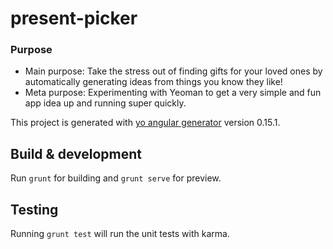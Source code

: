 # present-picker

### Purpose
- Main purpose: Take the stress out of finding gifts for your loved ones by automatically generating ideas from things you know they like! 
- Meta purpose: Experimenting with Yeoman to get a very simple and fun app idea up and running super quickly.

This project is generated with [yo angular generator](https://github.com/yeoman/generator-angular)
version 0.15.1.

## Build & development

Run `grunt` for building and `grunt serve` for preview.

## Testing

Running `grunt test` will run the unit tests with karma.
